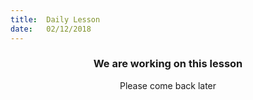 ```yaml
---
title:  Daily Lesson
date:   02/12/2018
---
```


### <center>We are working on this lesson</center>
<center>Please come back later</center>